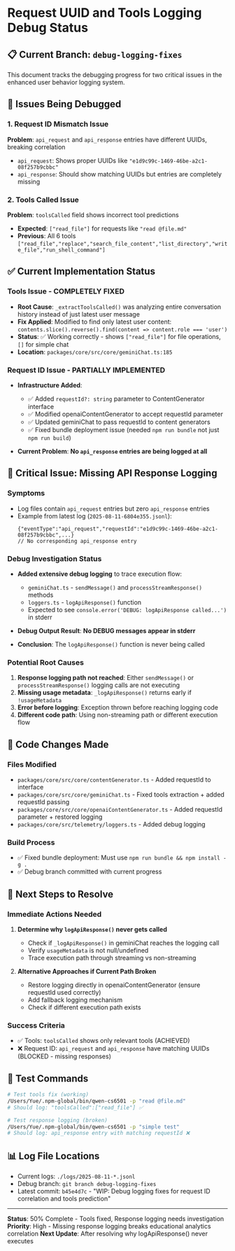 # Request UUID and Tools Logging Debug Status

## 📋 Current Branch: `debug-logging-fixes`

This document tracks the debugging progress for two critical issues in the enhanced user behavior logging system.

## 🎯 Issues Being Debugged

### 1. Request ID Mismatch Issue
**Problem**: `api_request` and `api_response` entries have different UUIDs, breaking correlation
- `api_request`: Shows proper UUIDs like `"e1d9c99c-1469-46be-a2c1-08f257b9cbbc"`  
- `api_response`: Should show matching UUIDs but entries are completely missing

### 2. Tools Called Issue  
**Problem**: `toolsCalled` field shows incorrect tool predictions
- **Expected**: `["read_file"]` for requests like `"read @file.md"`
- **Previous**: All 6 tools `["read_file","replace","search_file_content","list_directory","write_file","run_shell_command"]`

## ✅ Current Implementation Status

### **Tools Issue - COMPLETELY FIXED** 
- **Root Cause**: `_extractToolsCalled()` was analyzing entire conversation history instead of just latest user message
- **Fix Applied**: Modified to find only latest user content: `contents.slice().reverse().find(content => content.role === 'user')`
- **Status**: ✅ Working correctly - shows `["read_file"]` for file operations, `[]` for simple chat
- **Location**: `packages/core/src/core/geminiChat.ts:185`

### **Request ID Issue - PARTIALLY IMPLEMENTED**
- **Infrastructure Added**: 
  - ✅ Added `requestId?: string` parameter to ContentGenerator interface
  - ✅ Modified openaiContentGenerator to accept requestId parameter  
  - ✅ Updated geminiChat to pass requestId to content generators
  - ✅ Fixed bundle deployment issue (needed `npm run bundle` not just `npm run build`)

- **Current Problem**: **No `api_response` entries are being logged at all**

## 🚨 Critical Issue: Missing API Response Logging

### Symptoms
- Log files contain `api_request` entries but zero `api_response` entries
- Example from latest log (`2025-08-11-6804e355.jsonl`):
  ```jsonl
  {"eventType":"api_request","requestId":"e1d9c99c-1469-46be-a2c1-08f257b9cbbc",...}
  // No corresponding api_response entry
  ```

### Debug Investigation Status
- **Added extensive debug logging** to trace execution flow:
  - `geminiChat.ts` - `sendMessage()` and `processStreamResponse()` methods
  - `loggers.ts` - `logApiResponse()` function  
  - Expected to see `console.error('DEBUG: logApiResponse called...')` in stderr

- **Debug Output Result**: **No DEBUG messages appear in stderr**
- **Conclusion**: The `logApiResponse()` function is never being called

### Potential Root Causes
1. **Response logging path not reached**: Either `sendMessage()` or `processStreamResponse()` logging calls are not executing
2. **Missing usage metadata**: `_logApiResponse()` returns early if `!usageMetadata`  
3. **Error before logging**: Exception thrown before reaching logging code
4. **Different code path**: Using non-streaming path or different execution flow

## 🔧 Code Changes Made

### Files Modified
- `packages/core/src/core/contentGenerator.ts` - Added requestId to interface
- `packages/core/src/core/geminiChat.ts` - Fixed tools extraction + added requestId passing  
- `packages/core/src/core/openaiContentGenerator.ts` - Added requestId parameter + restored logging
- `packages/core/src/telemetry/loggers.ts` - Added debug logging

### Build Process  
- ✅ Fixed bundle deployment: Must use `npm run bundle && npm install -g .`
- ✅ Debug branch committed with current progress

## 🎯 Next Steps to Resolve

### Immediate Actions Needed
1. **Determine why `logApiResponse()` never gets called**
   - Check if `_logApiResponse()` in geminiChat reaches the logging call
   - Verify `usageMetadata` is not null/undefined
   - Trace execution path through streaming vs non-streaming

2. **Alternative Approaches if Current Path Broken**
   - Restore logging directly in openaiContentGenerator (ensure requestId used correctly)
   - Add fallback logging mechanism
   - Check if different execution path exists

### Success Criteria
- ✅ Tools: `toolsCalled` shows only relevant tools (ACHIEVED)  
- ❌ Request ID: `api_request` and `api_response` have matching UUIDs (BLOCKED - missing responses)

## 📁 Test Commands
```bash
# Test tools fix (working)
/Users/Yue/.npm-global/bin/qwen-cs6501 -p "read @file.md"
# Should log: "toolsCalled":["read_file"] ✅

# Test response logging (broken) 
/Users/Yue/.npm-global/bin/qwen-cs6501 -p "simple test"
# Should log: api_response entry with matching requestId ❌
```

## 📊 Log File Locations
- Current logs: `./logs/2025-08-11-*.jsonl`
- Debug branch: `git branch debug-logging-fixes`
- Latest commit: `b45e4d7c` - "WIP: Debug logging fixes for request ID correlation and tools prediction"

---

**Status**: 50% Complete - Tools fixed, Response logging needs investigation
**Priority**: High - Missing response logging breaks educational analytics correlation
**Next Update**: After resolving why logApiResponse() never executes